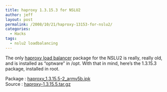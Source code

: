 ```yaml
---
title: haproxy 1.3.15.3 for NSLU2
author: jeff
layout: post
permalink: /2008/10/21/haproxy-13153-for-nslu2/
categories:
  - Hacks
tags:
  - nslu2 loadbalancing
---
```


The only [haproxy load balancer][1] package for the NSLU2 is really, really old, and is installed as “optware” in /opt. With that in mind, here’s the 1.3.15.3 package, installed in root.

 [1]: http://haproxy.1wt.eu/

Package : [haproxy\_1.3.15.5-2\_armv5b.ipk][2]  
Source : [haproxy-1.3.15.5.tar.gz][3]

 [2]: http://www.mediafire.com/file/wln2cit2tzx/haproxy_1.3.15.5-2_armv5b.ipk
 [3]: http://haproxy.1wt.eu/download/1.3/src/haproxy-1.3.15.5.tar.gz
